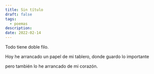 ```yaml
---
title: Sin título
draft: false
tags:
  - poemas
description: 
date: 2022-02-14
---
```

Todo tiene doble filo.

Hoy he arrancado un papel de mi tablero, donde guardo lo importante

pero también lo he arrancado de mi corazón.